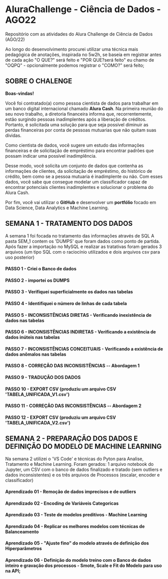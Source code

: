 # AluraChallenge - Ciência de Dados - AGO22
 Repositório com as atividades do Alura Challenge de Ciência de Dados (AGO/22)

Ao longo do desenvolvimento procurei utilizar uma técnica mais pedagógica de anotações, inspirada no 5w2h, se baseia em registrar antes de cada ação "O QUE?" será feito e "POR QUE?será feito" eu chamo de "OQPQ" - opcionalmente podemos registrar o "COMO?" será feito;

## SOBRE O CHALENGE

**Boas-vindas!**

Você foi contratado(a) como pessoa cientista de dados para trabalhar em um banco digital internacional chamado **Alura Cash**. Na primeira reunião do seu novo trabalho, a diretoria financeira informa que, recorrentemente, estão surgindo pessoas inadimplentes após a liberação de créditos. Portanto, é solicitada uma solução para que seja possível diminuir as perdas financeiras por conta de pessoas mutuarias que não quitam suas dívidas.

Como cientista de dados, você sugere um estudo das informações financeiras e de solicitação de empréstimo para encontrar padrões que possam indicar uma possível inadimplência.

Desse modo, você solicita um conjunto de dados que contenha as informações de clientes, da solicitação de empréstimo, do histórico de crédito, bem como se a pessoa mutuaria é inadimplente ou não. Com esses dados, você sabe que consegue modelar um classificador capaz de encontrar potenciais clientes inadimplentes e solucionar o problema do Alura Cash.

Por fim, você vai utilizar o **GitHub** e desenvolver um **portfólio** focado em Data Science, Data Analytics e Machine Learning.

## SEMANA 1 - TRATAMENTO DOS DADOS
A semana 1 foi focada no tratamento das informações através de SQL
A pasta SEM_1 contem os 'DUMPS' que foram dados como ponto de partida.
Após fazer a importação no MySQL e realizar as tratativas foram gerados 3 arquivos (um tipo SQL com o raciocínio utilizados e dois arquivos csv para uso posterior)

#### PASSO 1 - Criei o Banco de dados 
#### PASSO 2 - importei os DUMPS
#### PASSO 3 - Verifiquei superficialmente os dados nas tabelas
#### PASSO 4 - Identifiquei o número de linhas de cada tabela
#### PASSO 5 - INCONSISTÊNCIAS DIRETAS - Verificando inexistência de dados nas tabelas
#### PASSO 6 - INCONSISTÊNCIAS INDIRETAS - Verificando a existência de dados inúteis nas tabelas
#### PASSO 7 - INCONSISTÊNCIAS CONCEITUAIS - Verificando a existência de dados anômalos nas tabelas
#### PASSO 8 - CORREÇÃO DAS INCONSISTÊNCIAS -- Abordagem 1
#### PASSO 9 - TRADUÇÃO DOS DADOS
#### PASSO 10 - EXPORT CSV (produziu um arquivo CSV 'TABELA_UNIFICADA_V1.csv')
#### PASSO 11 - CORREÇÃO DAS INCONSISTÊNCIAS -- Abordagem 2 
#### PASSO 12 - EXPORT CSV (produziu um arquivo CSV 'TABELA_UNIFICADA_V2.csv')


## SEMANA 2 - PREPARAÇÃO DOS DADOS E DEFINIÇÃO DO MODELO DE MACHINE LEARNING
Na semana 2 utilizei o 'VS Code' e técnicas do Pyton para Analise, Tratamento e Machine Learning. Foram gerados: 1 arquivo notebook do Jupyter, um CSV com o banco de dados finalizado e tratado (sem outliers e dados inconsistentes)  e os três arquivos de Processos (escalar, encoder e classificador)
#### Aprendizado 01 - Remoção de dados imprecisos e de outliers
#### Aprendizado 02 - Encoding de Variáveis Categoricas
#### Aprendizado 03 - Teste de modelos preditivos - Machine Learning
#### Aprendizado 04 - Replicar os melhores modelos com técnicas de Balanceamento
#### Aprendizado 05 - "Ajuste fino" do modelo através de definição dos Hiperparâmetros
#### Aprendizado 06 - Definição do modelo treino com o Banco de dados inteiro e gravação dos processos - Smote, Scale e Fit do Modelo para uso na API;
